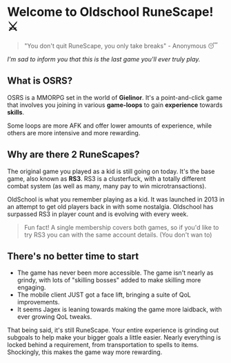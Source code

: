 # Welcome to Oldschool RuneScape! ⚔️
> "You don't quit RuneScape, you only take breaks" - Anonymous 😴   

*I'm sad to inform you that this is the last game you'll ever truly play.*

## What is OSRS?
OSRS is a MMORPG set in the world of **Gielinor**. It's a point-and-click game that involves you joining in various **game-loops** to gain **experience** towards **skills**.

Some loops are more AFK and offer lower amounts of experience, while others are more intensive and more rewarding.

## Why are there 2 RuneScapes?
The original game you played as a kid is still going on today. It's the base game, also known as **RS3**. RS3 is a clusterfuck, with a totally different combat system (as well as many, many pay to win microtransactions).

OldSchool is what you remember playing as a kid. It was launched in 2013 in an attempt to get old players back in with some nostalgia. Oldschool has surpassed RS3 in player count and is evolving with every week.

> Fun fact! A single membership covers both games, so if you'd like to try RS3 you can with the same account details. (You don't wan to)

## There's no better time to start
- The game has never been more accessible. The game isn't nearly as grindy, with lots of "skilling bosses" added to make skilling more engaging.
- The mobile client JUST got a face lift, bringing a suite of QoL improvements.
- It seems Jagex is leaning towards making the game more laidback, with ever growing QoL tweaks.

That being said, it's still RuneScape. Your entire experience is grinding out subgoals to help make your bigger goals a little easier. Nearly everything is locked behind a requirement, from transportation to spells to items. Shockingly, this makes the game way more rewarding.